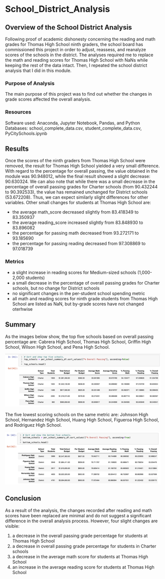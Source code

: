 # School_District_Analysis
## Overview of the School District Analysis
Following proof of academic dishonesty concerning the reading and math grades for Thomas High School ninth graders, the school board has commissioned this project in order to adjust, reassess, and reanalyze scores of the schools in the district. The analyses required me to replace the math and reading scores for Thomas High School with NaNs while keeping the rest of the data intact. Then, I repeated the school district analysis that I did in this module.

### Purpose of Analysis
The main purpose of this project was to find out whether the changes in grade scores affected the overall analysis.

### Resources
Software used: Anaconda, Jupyter Notebook, Pandas, and Python
Databases: school_complete_data.csv, student_complete_data.csv, PyCitySchools.ipynb

## Results
Once the scores of the ninth graders from Thomas High School were removed, the result for Thomas High School yielded a very small difference. With regard to the percentage for overall passing, the value obtained in the module was 90.948012, while the final result showed a slight decrease: 90.630324. We can also note that while there was a small decrease in the percentage of overall passing grades for Charter schools (from 90.432244 to 90.392533), the value has remained unchanged for District schools (53.672208). Thus, we can expect similarly slight differences for other variables. Other small changes for students at Thomas High School are:

* the average math_score decreased slightly from 83.418349 to 83.350937 
* the average reading_score increased slightly from 83.848930 to 83.896082 
* the percentage for passing math decreased from 93.272171 to 93.185690 
* the percentage for passing reading decreased from 97.308869 to 97.018739 

### Metrics
* a slight increase in reading scores for Medium-sized schools (1,000-2,000 students)
* a small decrease in the percentage of overall passing grades for Charter schools, but no change for District schools
* no significant changes in the per-student school spending metric
* all math and reading scores for ninth grade students from Thomas High School are listed as NaN, but by-grade scores have not changed oterhwise

## Summary
As the images below show, the top five schools based on overall passing percentage are: Cabrera High School, Thomas High School, Griffin High School, Wilson High School, and Pena High School.

![Screen Shot 2021-09-13 at 3.58.24 AM.png](https://github.com/Irina-Preotescu/School_District_Analysis/blob/1f82e2a5522b19138860aa2f2c84128c271138fe/Screen%20Shot%202021-09-13%20at%203.58.24%20AM.png)



The five lowest scoring schools on the same metric are: Johnson High School, Hernandez High School, Huang High School, Figueroa High School, and Rodriguez High School.

![Screen Shot 2021-09-13 at 4.43.10 AM.png](https://github.com/Irina-Preotescu/School_District_Analysis/blob/d911871a98473072457caf6d9086f9d2ea41ba6f/Screen%20Shot%202021-09-13%20at%204.43.10%20AM.png)

## Conclusion
As a result of the analysis, the changes recorded after reading and math scores have been replaced are minimal and do not suggest a significant difference in the overall analysis process. However, four slight changes are visible:
1. a decrease in the overall passing grade percentage for students at Thomas High School
2. a decrease in overall passing grade percentage for students in Charter schools
3. a decrease in the average math score for students at Thomas High School
4. an increase in the average reading score for students at Thomas High School
